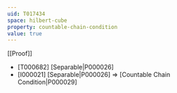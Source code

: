 ```yaml
---
uid: T017434
space: hilbert-cube
property: countable-chain-condition
value: true
---
```

[[Proof]]

* [T000682] [Separable|P000026]
* [I000021] [Separable|P000026] => [Countable Chain Condition|P000029]

